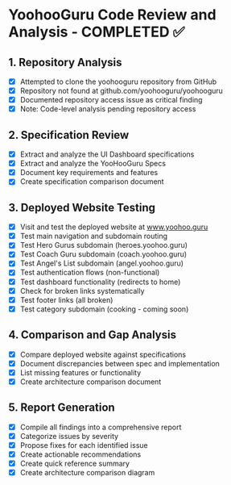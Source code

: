 # YoohooGuru Code Review and Analysis - COMPLETED ✅

## 1. Repository Analysis
- [x] Attempted to clone the yoohooguru repository from GitHub
- [x] Repository not found at github.com/yoohooguru/yoohooguru
- [x] Documented repository access issue as critical finding
- [x] Note: Code-level analysis pending repository access

## 2. Specification Review
- [x] Extract and analyze the UI Dashboard specifications
- [x] Extract and analyze the YooHooGuru Specs
- [x] Document key requirements and features
- [x] Create specification comparison document

## 3. Deployed Website Testing
- [x] Visit and test the deployed website at www.yoohoo.guru
- [x] Test main navigation and subdomain routing
- [x] Test Hero Gurus subdomain (heroes.yoohoo.guru)
- [x] Test Coach Guru subdomain (coach.yoohoo.guru)
- [x] Test Angel's List subdomain (angel.yoohoo.guru)
- [x] Test authentication flows (non-functional)
- [x] Test dashboard functionality (redirects to home)
- [x] Check for broken links systematically
- [x] Test footer links (all broken)
- [x] Test category subdomain (cooking - coming soon)

## 4. Comparison and Gap Analysis
- [x] Compare deployed website against specifications
- [x] Document discrepancies between spec and implementation
- [x] List missing features or functionality
- [x] Create architecture comparison document

## 5. Report Generation
- [x] Compile all findings into a comprehensive report
- [x] Categorize issues by severity
- [x] Propose fixes for each identified issue
- [x] Create actionable recommendations
- [x] Create quick reference summary
- [x] Create architecture comparison diagram